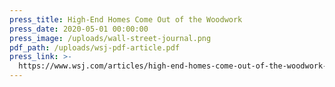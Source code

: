 ```yaml
---
press_title: High-End Homes Come Out of the Woodwork
press_date: 2020-05-01 00:00:00
press_image: /uploads/wall-street-journal.png
pdf_path: /uploads/wsj-pdf-article.pdf
press_link: >-
  https://www.wsj.com/articles/high-end-homes-come-out-of-the-woodwork-11588179402?shareToken=staa07370e2e2548049fa1316aabc3464e&reflink=article_email_share
---
```

